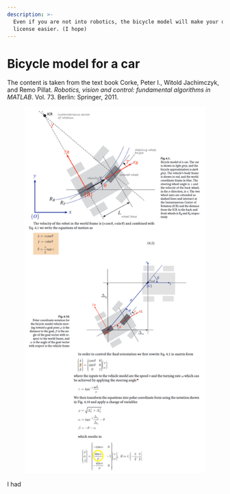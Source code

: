 ```yaml
---
description: >-
  Even if you are not into robotics, the bicycle model will make your driver's
  license easier. (I hope)
---
```


# Bicycle model for a car

The content is taken from the text book Corke, Peter I., Witold Jachimczyk, and Remo Pillat. _Robotics, vision and control: fundamental algorithms in MATLAB_. Vol. 73. Berlin: Springer, 2011.

<figure><img src="../.gitbook/assets/image (9).png" alt=""><figcaption></figcaption></figure>

I had&#x20;
